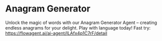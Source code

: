 # Anagram Generator
Unlock the magic of words with our Anagram Generator Agent – creating endless anagrams for your delight. Play with language today!
Fast try: https://flowagent.ai/ai-agent/ILAfx4p1C7rF/detail
